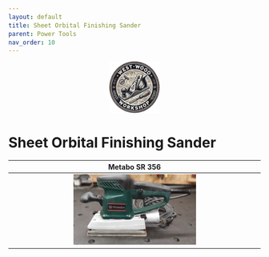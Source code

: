 ```yaml
---
layout: default
title: Sheet Orbital Finishing Sander
parent: Power Tools
nav_order: 10
---
```


<p align="center"> <img src="../media/www_logo.png" width="20%" height="20%"/> </p>

# Sheet Orbital Finishing Sander


|                                                          Metabo SR 356                                                           |
|:--------------------------------------------------------------------------------------------------------------------------------:|
| [<img alt="image" height="25%" src="/media/Metabo_SR_356.jpg" width="50%"/>](https://garlatti.github.io/media/Metabo_SR_356.jpg) | 